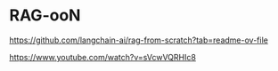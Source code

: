 # RAG-ooN


https://github.com/langchain-ai/rag-from-scratch?tab=readme-ov-file


https://www.youtube.com/watch?v=sVcwVQRHIc8